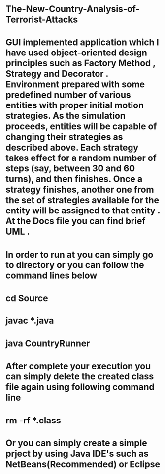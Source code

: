 # The-New-Country-Analysis-of-Terrorist-Attacks

# GUI implemented application which I have used object-oriented design principles such as Factory Method , Strategy and Decorator . Environment prepared with some predefined number of various entities with proper initial motion strategies. As the simulation proceeds, entities will be capable of changing their strategies as described above. Each strategy takes effect for a random number of steps (say, between 30 and 60 turns), and then finishes. Once a strategy finishes, another one from the set of strategies available for the entity will be assigned to that entity . At the Docs file you can find brief UML . 

# In order to run at you can simply go to directory or you can follow the command lines below 

# cd Source 
# javac *.java 
# java CountryRunner 

# After complete your execution you can simply delete the created class file again using following command line 

# rm -rf *.class 

# Or you can simply create a simple prject by using Java IDE's such as NetBeans(Recommended) or Eclipse 
